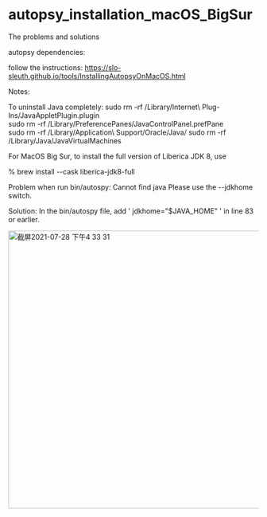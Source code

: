 # autopsy_installation_macOS_BigSur
The problems and solutions

autopsy dependencies:

follow the instructions:
https://slo-sleuth.github.io/tools/InstallingAutopsyOnMacOS.html

Notes:

To uninstall Java completely:
sudo rm -rf /Library/Internet\ Plug-Ins/JavaAppletPlugin.plugin  
sudo rm -rf /Library/PreferencePanes/JavaControlPanel.prefPane  
sudo rm -rf /Library/Application\ Support/Oracle/Java/ 
sudo rm -rf /Library/Java/JavaVirtualMachines 

For MacOS Big Sur, to install the full version of Liberica JDK 8, use

% brew install --cask liberica-jdk8-full

Problem when run bin/autospy: Cannot find java Please use the --jdkhome switch.

Solution: In the bin/autospy file, add  ' jdkhome="$JAVA_HOME" ' in line 83 or earlier.


<img width="558" alt="截屏2021-07-28 下午4 33 31" src="https://user-images.githubusercontent.com/84585763/127291631-e88f3b82-5885-4d17-b9dc-d1b6a7469b19.png">





